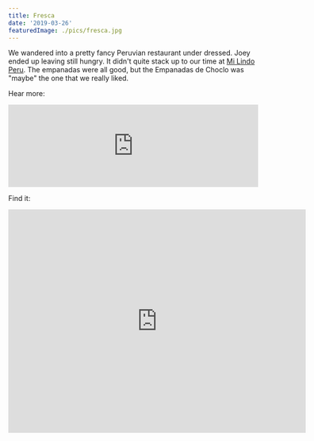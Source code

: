 ```yaml
---
title: Fresca
date: '2019-03-26'
featuredImage: ./pics/fresca.jpg
---
```



We wandered into a pretty fancy Peruvian restaurant under dressed. Joey ended up
leaving still hungry. It didn't quite stack up to our time at
[Mi Lindo Peru](/auto-generated/mi-lindo-peru/). The empanadas were all good,
but the Empanadas de Choclo was "maybe" the one that we really liked.


Hear more:

<iframe width="100%" height="166" scrolling="no" frameborder="no"
allow="autoplay"
src="https://w.soundcloud.com/player/?url=https%3A//api.soundcloud.com/tracks/603131190&color=%23ff5500&auto_play=false&hide_related=false&show_comments=true&show_user=true&show_reposts=false&show_teaser=true"></iframe>

Find it:

<iframe
src="https://www.google.com/maps/embed?pb=!1m18!1m12!1m3!1d50468.39071519551!2d-122.43737818822557!3d37.76016319517766!2m3!1f0!2f0!3f0!3m2!1i1024!2i768!4f13.1!3m3!1m2!1s0x0%3A0xcf8927dbbe40118!2sFresca!5e0!3m2!1sen!2sus!4v1554779165413!5m2!1sen!2sus"
width="600" height="450" frameborder="0" style="border:0"
allowfullscreen></iframe>
